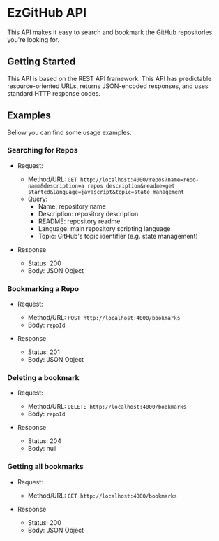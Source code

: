 # EzGitHub API

This API makes it easy to search and bookmark the GitHub repositories you're looking for.

## Getting Started

This API is based on the REST API framework. This API has predictable resource-oriented URLs, returns JSON-encoded responses, and uses standard HTTP response codes.

## Examples

Bellow you can find some usage examples.

### Searching for Repos

- Request:

  - Method/URL: `GET http://localhost:4000/repos?name=repo-name&description=a repos description&readme=get started&language=javascript&topic=state management`
  - Query:
    - Name: repository name
    - Description: repository description
    - README: repository readme
    - Language: main repository scripting language
    - Topic: GitHub's topic identifier (e.g. state management)

- Response
  - Status: 200
  - Body: JSON Object

### Bookmarking a Repo

- Request:

  - Method/URL: `POST http://localhost:4000/bookmarks`
  - Body: `repoId`

- Response
  - Status: 201
  - Body: JSON Object

### Deleting a bookmark

- Request:

  - Method/URL: `DELETE http://localhost:4000/bookmarks`
  - Body: `repoId`

- Response
  - Status: 204
  - Body: null

### Getting all bookmarks

- Request:

  - Method/URL: `GET http://localhost:4000/bookmarks`

- Response
  - Status: 200
  - Body: JSON Object
